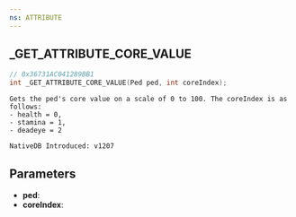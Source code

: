 ```yaml
---
ns: ATTRIBUTE
---
```

## _GET_ATTRIBUTE_CORE_VALUE

```c
// 0x36731AC041289BB1
int _GET_ATTRIBUTE_CORE_VALUE(Ped ped, int coreIndex);
```

```
Gets the ped's core value on a scale of 0 to 100. The coreIndex is as follows:
- health = 0,
- stamina = 1,
- deadeye = 2

NativeDB Introduced: v1207
```

## Parameters
* **ped**:
* **coreIndex**:
